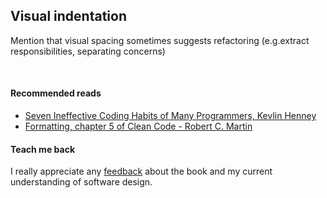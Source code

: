 ## Visual indentation

Mention that visual spacing sometimes suggests refactoring (e.g.extract responsibilities, separating concerns)

<br/>  

#### Recommended reads
* [Seven Ineffective Coding Habits of Many Programmers, Kevlin Henney](https://youtu.be/ZsHMHukIlJY?t=633)
* [Formatting, chapter 5 of Clean Code - Robert C. Martin](https://www.goodreads.com/book/show/3735293-clean-code)

#### Teach me back
I really appreciate any [feedback]((/introduction/introduction.html#teach-me-back)) about the book and my current understanding of software design.
